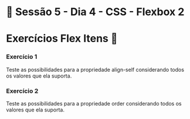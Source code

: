 # :dart: Sessão 5 - Dia 4 - CSS - Flexbox 2

# Exercícios Flex Itens :rocket:

### Exercício 1

Teste as possibilidades para a propriedade align-self considerando todos os valores que ela suporta.

### Exercício 2

Teste as possibilidades para a propriedade order considerando todos os valores que ela suporta.